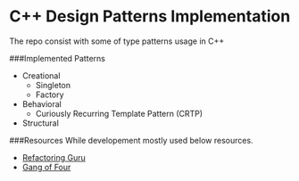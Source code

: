 # C++ Design Patterns Implementation

The repo consist with some of type patterns usage in C++

###Implemented Patterns
- Creational
    * Singleton
    * Factory
- Behavioral
    * Curiously Recurring Template Pattern (CRTP)
- Structural

###Resources
While developement mostly used below resources.

- [Refactoring Guru](https://refactoring.guru/design-patterns/factory-method/cpp/example)
- [Gang of Four](https://www.amazon.com/gp/product/0201633612/ref=as_li_tl?ie=UTF8&camp=1789&creative=390957&creativeASIN=0201633612&linkCode=as2&tag=triatcraft-20&linkId=XRGUDJCGWC6AJNZM)